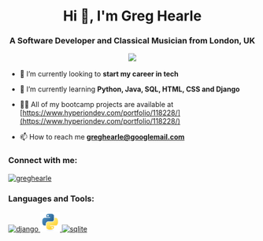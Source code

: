 <h1 align="center">Hi 👋, I'm Greg Hearle</h1>
<h3 align="center">A Software Developer and Classical Musician from London, UK</h3>

<p align="center">
  <img src="http://some_place.com/image.png](https://i.ibb.co/54SQj5K/profile.jpg" />
</p>

- 🔭 I’m currently looking to **start my career in tech**

- 🌱 I’m currently learning **Python, Java, SQL, HTML, CSS and Django**

- 👨‍💻 All of my bootcamp projects are available at [https://www.hyperiondev.com/portfolio/118228/](https://www.hyperiondev.com/portfolio/118228/)

- 📫 How to reach me **greghearle@googlemail.com**

<h3 align="left">Connect with me:</h3>
<p align="left">
<a href="https://linkedin.com/in/greghearle" target="blank"><img align="center" src="https://raw.githubusercontent.com/rahuldkjain/github-profile-readme-generator/master/src/images/icons/Social/linked-in-alt.svg" alt="greghearle" height="30" width="40" /></a>
</p>

<h3 align="left">Languages and Tools:</h3>
<p align="left"> <a href="https://www.djangoproject.com/" target="_blank" rel="noreferrer"> <img src="https://cdn.worldvectorlogo.com/logos/django.svg" alt="django" width="40" height="40"/> </a> <a href="https://www.python.org" target="_blank" rel="noreferrer"> <img src="https://raw.githubusercontent.com/devicons/devicon/master/icons/python/python-original.svg" alt="python" width="40" height="40"/> </a> <a href="https://www.sqlite.org/" target="_blank" rel="noreferrer"> <img src="https://www.vectorlogo.zone/logos/sqlite/sqlite-icon.svg" alt="sqlite" width="40" height="40"/> </a> </p>
